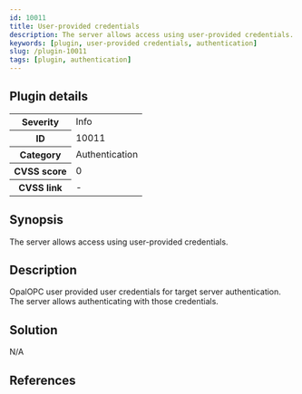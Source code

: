 ```yaml
---
id: 10011
title: User-provided credentials
description: The server allows access using user-provided credentials.
keywords: [plugin, user-provided credentials, authentication]
slug: /plugin-10011
tags: [plugin, authentication]
---
```


## Plugin details

<table>
  <tr>
    <th>Severity</th>
    <td>Info</td>
  </tr>
  <tr>
    <th>ID</th>
    <td>10011</td>
  </tr>
    <tr>
    <th>Category</th>
    <td>Authentication</td>
  </tr>
    <tr>
    <th>CVSS score</th>
    <td>0</td>
  </tr>
  <tr>
    <th>CVSS link</th>
    <td>-</td>
  </tr>
</table>

## Synopsis

The server allows access using user-provided credentials.

## Description

OpalOPC user provided user credentials for target server authentication. The server allows authenticating with those credentials.

## Solution

N/A

## References
